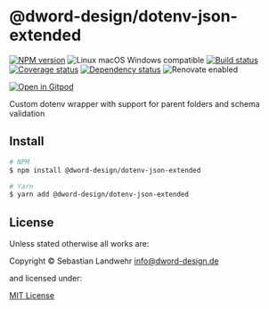 <!-- TITLE/ -->
# @dword-design/dotenv-json-extended
<!-- /TITLE -->

<!-- BADGES/ -->
[![NPM version](https://img.shields.io/npm/v/@dword-design/dotenv-json-extended.svg)](https://npmjs.org/package/@dword-design/dotenv-json-extended)
![Linux macOS Windows compatible](https://img.shields.io/badge/os-linux%20%7C%C2%A0macos%20%7C%C2%A0windows-blue)
[![Build status](https://img.shields.io/github/workflow/status/dword-design/dotenv-json-extended/build)](https://github.com/dword-design/dotenv-json-extended/actions)
[![Coverage status](https://img.shields.io/coveralls/dword-design/dotenv-json-extended)](https://coveralls.io/github/dword-design/dotenv-json-extended)
[![Dependency status](https://img.shields.io/david/dword-design/dotenv-json-extended)](https://david-dm.org/dword-design/dotenv-json-extended)
![Renovate enabled](https://img.shields.io/badge/renovate-enabled-brightgreen)

[![Open in Gitpod](https://gitpod.io/button/open-in-gitpod.svg)](https://gitpod.io/#https://github.com/dword-design/dotenv-json-extended)
<!-- /BADGES -->

<!-- DESCRIPTION/ -->
Custom dotenv wrapper with support for parent folders and schema validation
<!-- /DESCRIPTION -->

<!-- INSTALL/ -->
## Install

```bash
# NPM
$ npm install @dword-design/dotenv-json-extended

# Yarn
$ yarn add @dword-design/dotenv-json-extended
```
<!-- /INSTALL -->

<!-- LICENSE/ -->
## License

Unless stated otherwise all works are:

Copyright &copy; Sebastian Landwehr <info@dword-design.de>

and licensed under:

[MIT License](https://opensource.org/licenses/MIT)
<!-- /LICENSE -->
